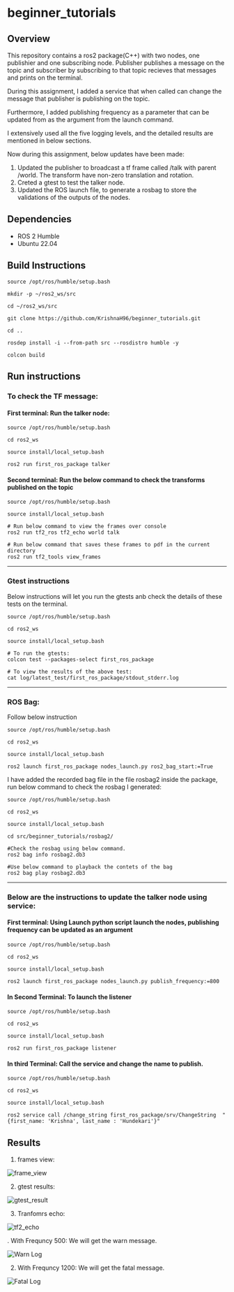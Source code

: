 # beginner_tutorials

## Overview
This repository contains a ros2 package(C++) with two nodes, one publishier and one subscribing node.
Publisher publishes a message on the topic and subscriber by subscribing to that topic recieves that messages and prints on the terminal.

During this assignment, I added a service that when called can change the message that publisher is publishing on the topic.

Furthermore, I added publishing frequency as a parameter that can be updated from as the argument from the launch command.

I extensively used all the five logging levels, and the detailed results are mentioned in below sections.

Now during this assignment, below updates have been made:
1. Updated the publisher to broadcast a tf frame called /talk with parent /world. The transform have non-zero translation and rotation. 
2. Creted a gtest to test the talker node.
3. Updated the ROS launch file, to generate a rosbag to store the validations of the outputs of the nodes.


## Dependencies
* ROS 2 Humble
* Ubuntu 22.04

## Build Instructions
```
source /opt/ros/humble/setup.bash

mkdir -p ~/ros2_ws/src

cd ~/ros2_ws/src

git clone https://github.com/KrishnaH96/beginner_tutorials.git

cd ..

rosdep install -i --from-path src --rosdistro humble -y

colcon build 

```

## Run instructions

### To check the TF message:

#### First terminal: Run the talker node:

```
source /opt/ros/humble/setup.bash

cd ros2_ws

source install/local_setup.bash

ros2 run first_ros_package talker

```
#### Second terminal: Run the below command to check the transforms published on the topic

```
source /opt/ros/humble/setup.bash

source install/local_setup.bash

# Run below command to view the frames over console
ros2 run tf2_ros tf2_echo world talk

# Run below command that saves these frames to pdf in the current directory
ros2 run tf2_tools view_frames

```
--------------------------------------------


### Gtest instructions
Below instructions will let you run the gtests anb check the details of these tests on the terminal.

```
source /opt/ros/humble/setup.bash

cd ros2_ws

source install/local_setup.bash

# To run the gtests:
colcon test --packages-select first_ros_package

# To view the results of the above test:
cat log/latest_test/first_ros_package/stdout_stderr.log

```
--------------------------------------------

### ROS Bag:

Follow below instruction

```
source /opt/ros/humble/setup.bash

cd ros2_ws

source install/local_setup.bash

ros2 launch first_ros_package nodes_launch.py ros2_bag_start:=True

```
I have added the recorded bag file in the file rosbag2 inside the package, run below command to check the rosbag I generated:


```
source /opt/ros/humble/setup.bash

cd ros2_ws

source install/local_setup.bash

cd src/beginner_tutorials/rosbag2/

#Check the rosbag using below command.
ros2 bag info rosbag2.db3

#Use below command to playback the contets of the bag
ros2 bag play rosbag2.db3

```
--------------------------------------------
### Below are the instructions to update the talker node using service:

#### First terminal: Using Launch python script launch the nodes, publishing frequency can be updated as an argument

```
source /opt/ros/humble/setup.bash

cd ros2_ws

source install/local_setup.bash

ros2 launch first_ros_package nodes_launch.py publish_frequency:=800

```

#### In Second Terminal: To launch the listener

```
source /opt/ros/humble/setup.bash

cd ros2_ws

source install/local_setup.bash

ros2 run first_ros_package listener

```

#### In third Terminal: Call the service and change the name to publish.

```
source /opt/ros/humble/setup.bash

cd ros2_ws

source install/local_setup.bash

ros2 service call /change_string first_ros_package/srv/ChangeString  "{first_name: 'Krishna', last_name : 'Hundekari'}"

```


## Results


1. frames view:

![frame_view](Results/frames_view.png)

2. gtest results:

![gtest_result](Results/gtest_results.png)

3. Tranfomrs echo:

![tf2_echo](Results/tf2_frame_echo.png)


. With Frequncy 500:
We will get the warn message.

![Warn Log](Results/with_warn.png)

2. With Frequncy 1200:
We will get the fatal message.

![Fatal Log](Results/with_fatal.png)





